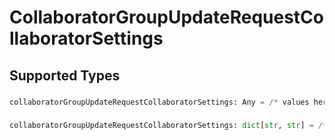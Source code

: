 # CollaboratorGroupUpdateRequestCollaboratorSettings


## Supported Types

### 

```python
collaboratorGroupUpdateRequestCollaboratorSettings: Any = /* values here */
```

### 

```python
collaboratorGroupUpdateRequestCollaboratorSettings: dict[str, str] = /* values here */
```


